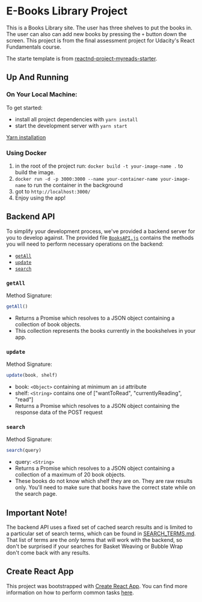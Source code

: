 # E-Books Library Project
This is a Books Library site.
The user has three shelves to put the books in. The user can also can add new books by pressing the `+` button down the screen.
This project is from the final assessment project for Udacity's React Fundamentals course.

The starte template is from [reactnd-project-myreads-starter](https://github.com/udacity/reactnd-project-myreads-starter).

## Up And Running
### On Your Local Machine:
To get started:

* install all project dependencies with `yarn install`
* start the development server with `yarn start`

[Yarn installation](https://classic.yarnpkg.com/en/docs/install)

### Using Docker
1. in the root of the project run:
`docker build -t your-image-name .` to build the image.
2. `docker run -d -p 3000:3000 --name your-container-name your-image-name` to run the container in the background
3. got to `http://localhost:3000/`
4. Enjoy using the app!

## Backend API

To simplify your development process, we've provided a backend server for you to develop against. The provided file [`BooksAPI.js`](src/BooksAPI.js) contains the methods you will need to perform necessary operations on the backend:

* [`getAll`](#getall)
* [`update`](#update)
* [`search`](#search)

### `getAll`

Method Signature:

```js
getAll()
```

* Returns a Promise which resolves to a JSON object containing a collection of book objects.
* This collection represents the books currently in the bookshelves in your app.

### `update`

Method Signature:

```js
update(book, shelf)
```

* book: `<Object>` containing at minimum an `id` attribute
* shelf: `<String>` contains one of ["wantToRead", "currentlyReading", "read"]  
* Returns a Promise which resolves to a JSON object containing the response data of the POST request

### `search`

Method Signature:

```js
search(query)
```

* query: `<String>`
* Returns a Promise which resolves to a JSON object containing a collection of a maximum of 20 book objects.
* These books do not know which shelf they are on. They are raw results only. You'll need to make sure that books have the correct state while on the search page.

## Important Note!
The backend API uses a fixed set of cached search results and is limited to a particular set of search terms, which can be found in [SEARCH_TERMS.md](SEARCH_TERMS.md). That list of terms are the _only_ terms that will work with the backend, so don't be surprised if your searches for Basket Weaving or Bubble Wrap don't come back with any results.

## Create React App

This project was bootstrapped with [Create React App](https://github.com/facebookincubator/create-react-app). You can find more information on how to perform common tasks [here](https://github.com/facebookincubator/create-react-app/blob/master/packages/react-scripts/template/README.md).

